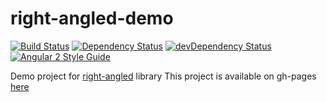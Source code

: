 # right-angled-demo

[![Build Status](https://travis-ci.org/fshchudlo/right-angled-demo.svg?branch=master)](https://travis-ci.org/fshchudlo/right-angled-demo)
[![Dependency Status](https://david-dm.org/fshchudlo/right-angled-demo.svg)](https://david-dm.org/fshchudlo/right-angled-demo)
[![devDependency Status](https://david-dm.org/fshchudlo/right-angled-demo/dev-status.svg)](https://david-dm.org/fshchudlo/right-angled-demo?type=dev)
[![Angular 2 Style Guide](https://mgechev.github.io/angular2-style-guide/images/badge.svg)](https://angular.io/styleguide)

Demo project for [right-angled](https://github.com/fshchudlo/right-angled) library
This project is available on gh-pages [here](fshchudlo.github.io/right-angled-demo)
